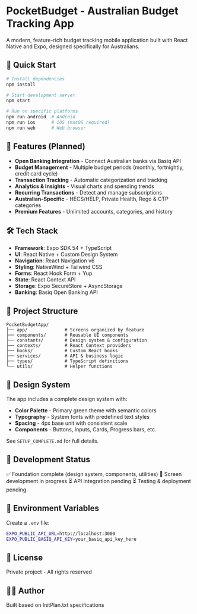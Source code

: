 # PocketBudget - Australian Budget Tracking App

A modern, feature-rich budget tracking mobile application built with React Native and Expo, designed specifically for Australians.

## 🚀 Quick Start

```bash
# Install dependencies
npm install

# Start development server
npm start

# Run on specific platforms
npm run android  # Android
npm run ios      # iOS (macOS required)
npm run web      # Web browser
```

## 📱 Features (Planned)

- **Open Banking Integration** - Connect Australian banks via Basiq API
- **Budget Management** - Multiple budget periods (monthly, fortnightly, credit card cycle)
- **Transaction Tracking** - Automatic categorization and tracking
- **Analytics & Insights** - Visual charts and spending trends
- **Recurring Transactions** - Detect and manage subscriptions
- **Australian-Specific** - HECS/HELP, Private Health, Rego & CTP categories
- **Premium Features** - Unlimited accounts, categories, and history

## 🛠️ Tech Stack

- **Framework**: Expo SDK 54 + TypeScript
- **UI**: React Native + Custom Design System
- **Navigation**: React Navigation v6
- **Styling**: NativeWind + Tailwind CSS
- **Forms**: React Hook Form + Yup
- **State**: React Context API
- **Storage**: Expo SecureStore + AsyncStorage
- **Banking**: Basiq Open Banking API

## 📁 Project Structure

```
PocketBudgetApp/
├── app/              # Screens organized by feature
├── components/       # Reusable UI components
├── constants/        # Design system & configuration
├── contexts/         # React Context providers
├── hooks/            # Custom React hooks
├── services/         # API & business logic
├── types/            # TypeScript definitions
└── utils/            # Helper functions
```

## 🎨 Design System

The app includes a complete design system with:
- **Color Palette** - Primary green theme with semantic colors
- **Typography** - System fonts with predefined text styles
- **Spacing** - 4px base unit with consistent scale
- **Components** - Buttons, Inputs, Cards, Progress bars, etc.

See `SETUP_COMPLETE.md` for full details.

## 📝 Development Status

✅ Foundation complete (design system, components, utilities)
🚧 Screen development in progress
⏳ API integration pending
⏳ Testing & deployment pending

## 🔐 Environment Variables

Create a `.env` file:

```bash
EXPO_PUBLIC_API_URL=http://localhost:3000
EXPO_PUBLIC_BASIQ_API_KEY=your_basiq_api_key_here
```

## 📄 License

Private project - All rights reserved

## 👨‍💻 Author

Built based on InitPlan.txt specifications
